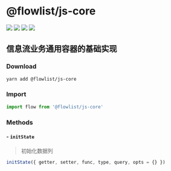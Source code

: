 # @flowlist/js-core

<p>
    <img src="https://travis-ci.org/flowlist/js-core.svg?branch=master" />
    <img src="https://codecov.io/gh/flowlist/js-core/branch/master/graph/badge.svg" />
    <img src="https://badge.fury.io/js/%40flowlist%2Fjs-core.svg" />
    <img src="https://gitlicense.com/badge/flowlist/js-core"/>
</p>

## 信息流业务通用容器的基础实现

### Download

``` bash
yarn add @flowlist/js-core
```

### Import
```javascript
import flow from '@flowlist/js-core'
```

### Methods

#### - `initState`

> 初始化数据列

```javascript
initState({ getter, setter, func, type, query, opts = {} })
```
